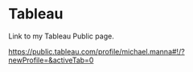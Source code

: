 # Tableau
Link to my Tableau Public page.


https://public.tableau.com/profile/michael.manna#!/?newProfile=&activeTab=0
